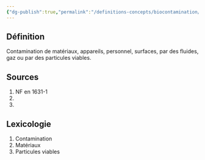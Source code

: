 ```yaml
---
{"dg-publish":true,"permalink":"/definitions-concepts/biocontamination/","tags":["définition"],"noteIcon":"2"}
---
```


## Définition  
Contamination de matériaux, appareils, personnel, surfaces, par des fluides, gaz ou par des particules viables.

## Sources  
1. NF en 1631-1  
2.
3.

## Lexicologie  
1. Contamination  
2. Matériaux  
3. Particules viables  
